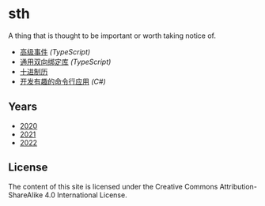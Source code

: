 # sth

A thing that is thought to be important or worth taking notice of.

- [高级事件](./articles/2021/datasense/events) *(TypeScript)*
- [通用双向绑定库](./articles/2021/datasense/obs) *(TypeScript)*
- [十进制历](./articles/2021/decade-calendar)
- [开发有趣的命令行应用](./articles/2020/rich-cli) *(C#)*

## Years

- [2020](./articles/2020)
- [2021](./articles/2021)
- [2022](./articles/2022)

## License

The content of this site is licensed under the Creative Commons Attribution-ShareAlike 4.0 International License.
